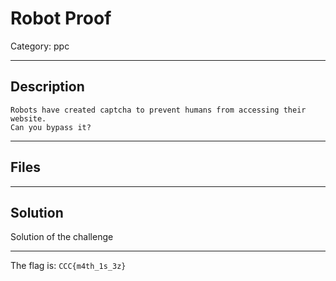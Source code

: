 # Robot Proof
Category: ppc

---
## Description
```
Robots have created captcha to prevent humans from accessing their website. 
Can you bypass it?
```

---
## Files

---
## Solution
Solution of the challenge

---
The flag is: `CCC{m4th_1s_3z}`